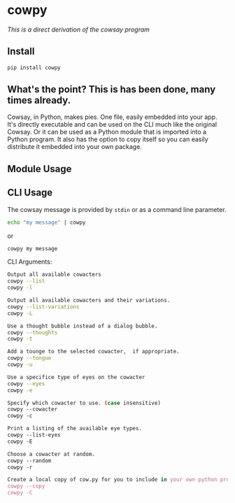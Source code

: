 cowpy
=====

_This is a direct derivation of the cowsay program_

## Install

```sh
pip install cowpy
```

## What's the point? This is has been done, many times already.
Cowsay, in Python, makes pies. One file, easily embedded into your app.
It's directly executable and can be used on the CLI much like the original
Cowsay. Or it can be used as a Python module that is imported into a
Python program. It also has the option to copy itself so you can easily
distribute it embedded into your own package.

## Module Usage

## CLI Usage

The cowsay message is provided by `stdin` or as a command line parameter.

```sh
echo "my message" | cowpy
```
or
```sh
cowpy my message
```
    
CLI Arguments:

```sh
Output all available cowacters
cowpy --list
cowpy -l

Output all available cowacters and their variations.
cowpy --list-variations
cowpy -L

Use a thought bubble instead of a dialog bubble.
cowpy --thoughts
cowpy -t

Add a tounge to the selected cowacter,  if appropriate.
cowpy --tongue
cowpy -u 

Use a specifice type of eyes on the cowacter
cowpy --eyes
cowpy -e 

Specify which cowacter to use. (case insensitive)
cowpy --cowacter
cowpy -c 

Print a listing of the available eye types.
cowpy --list-eyes
cowpy -E 

Choose a cowacter at random.
cowpy --random
cowpy -r 

Create a local copy of cow.py for you to include in your own python program.
cowpy --copy
cowpy -C
```
